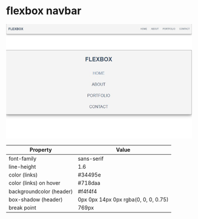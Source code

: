 # flexbox navbar

![Horizontal Navbar](./navbar-horizontal.jpg)
![Vertical Navbar](./navbar-vertical.jpg)

| Property | Value |
|  --- |  --- | 
| font-family | sans-serif  | 
| line-height  | 1.6   | 
| color (links) | #34495e |
| color (links) on hover | #718daa |
| backgroundcolor (header) | #f4f4f4 |
| box-shadow (header) | 0px 0px 14px 0px rgba(0, 0, 0, 0.75) |
| break point | 769px |